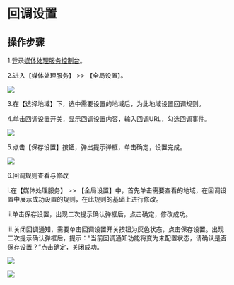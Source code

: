 # 回调设置

## 操作步骤

1.登录[媒体处理服务控制台](https://mps-console.jdcloud.com/)。

2.进入【媒体处理服务】 >> 【全局设置】。

![](https://github.com/jdcloudcom/cn/blob/edit/image/Media-Processing-Service/MPS-009.png)

3.在【选择地域】下，选中需要设置的地域后，为此地域设置回调规则。

4.单击回调设置开关，显示回调设置内容，输入回调URL，勾选回调事件。

![](https://github.com/jdcloudcom/cn/blob/edit/image/Media-Processing-Service/MPS-010.png)

5.点击【保存设置】按钮，弹出提示弹框，单击确定，设置完成。

![](https://github.com/jdcloudcom/cn/blob/edit/image/Media-Processing-Service/MPS-011.png)

6.回调规则查看与修改

  i.在【媒体处理服务】 >> 【全局设置】中，首先单击需要查看的地域，在回调设置中展示成功设置的规则，在此规则的基础上进行修改。

  ii.单击保存设置，出现二次提示确认弹框后，点击确定，修改成功。

  iii.关闭回调通知，需要单击回调设置开关按钮为灰色状态，点击保存设置。出现二次提示确认弹框后，提示：“当前回调通知功能将变为未配置状态，请确认是否保存设置？”点击确定，关闭成功。

![](https://github.com/jdcloudcom/cn/blob/edit/image/Media-Processing-Service/MPS-012.png)

![](https://github.com/jdcloudcom/cn/blob/edit/image/Media-Processing-Service/MPS-013.png)
